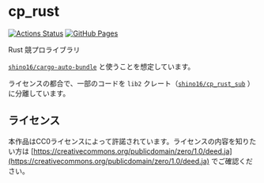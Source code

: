 # cp_rust

[![Actions Status](https://github.com/shino16/cpr/workflows/test/badge.svg)](https://github.com/shino16/cpr/actions)
[![GitHub Pages](https://img.shields.io/static/v1?label=GitHub+Pages&message=+&color=brightgreen&logo=github)](https://shino16.github.io/cpr/)

Rust 競プロライブラリ

[`shino16/cargo-auto-bundle`](https://github.com/shino16/cargo-auto-bundle) と使うことを想定しています。

ライセンスの都合で、一部のコードを `lib2` クレート（[`shino16/cp_rust_sub`](https://github.com/shino16/cp_rust_sub) ）に分離しています。

## ライセンス

本作品はCC0ライセンスによって許諾されています。ライセンスの内容を知りたい方は [https://creativecommons.org/publicdomain/zero/1.0/deed.ja](https://creativecommons.org/publicdomain/zero/1.0/deed.ja) でご確認ください。
